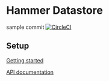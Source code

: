 # Hammer Datastore
sample commit
[![CircleCI](https://circleci.com/gh/HammerMuseum/hammer-datastore/tree/develop.svg?style=svg&circle-token=2215c8ddcfd5d58cb55c5900fe6ed06b30caa845)](https://circleci.com/gh/HammerMuseum/hammer-datastore/tree/develop)

## Setup

[Getting started](./docs/getting-started.md)

[API documentation](./docs/api.md)
